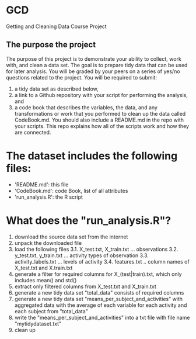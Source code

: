 # GCD #
Getting and Cleaning Data Course Project

## The purpose the project ##
The purpose of this project is to demonstrate your ability to collect, work with, and clean a data set. The goal is to prepare tidy data that can be used for later analysis. You will be graded by your peers on a series of yes/no questions related to the project. You will be required to submit: 

1. a tidy data set as described below, 
2. a link to a Github repository with your script for performing the analysis, and 
3. a code book that describes the variables, the data, and any transformations or work that you performed to clean up the data called CodeBook.md. You should also include a README.md in the repo with your scripts. This repo explains how all of the scripts work and how they are connected.


The dataset includes the following files:
=========================================
- 'README.md': this file
- 'CodeBook.md': code Book, list of all attributes
- 'run_analysis.R': the R script

What does the "run_analysis.R"?
=========================================
1.  download the source data set from the internet
2. unpack the downloaded file
3. load the following files
3.1. X_test.txt, X_train.txt ... observations
3.2. y_test.txt, y_train.txt ... activity types of observation
3.3. activity_labels.txt ... levels of activity
3.4. features.txt .. column names of X_test.txt and X.train.txt
4. generate a filter for required columns for X_(test|train).txt, which only includes mean() and std()
5. extract only filtered columns from X_test.txt and X_train.txt
6. generate a new tidy data set "total_data" consists of required columns
7. generate a new tidy data set "means_per_subject_and_activities" with aggregated data with the average of each variable for each activity and each subject from "total_data"
8. write the "means_per_subject_and_activities" into a txt file with file name "mytidydataset.txt"
9. clean up

